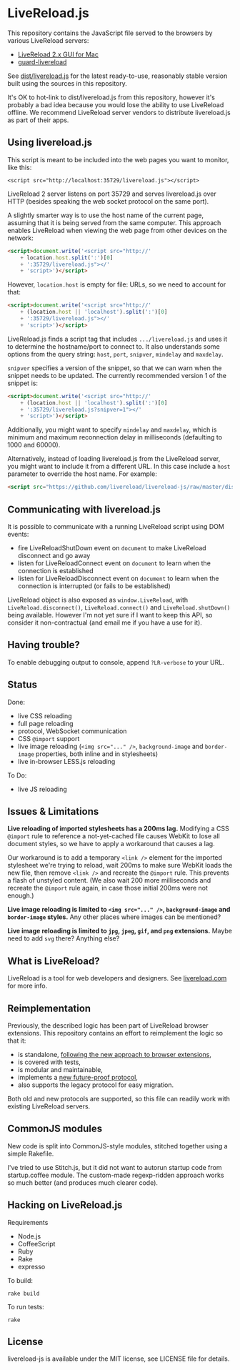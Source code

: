LiveReload.js
=============

This repository contains the JavaScript file served to the browsers by various LiveReload servers:

* [LiveReload 2.x GUI for Mac](http://livereload.com/)
* [guard-livereload](https://github.com/guard/guard-livereload)

See [dist/livereload.js](https://github.com/livereload/livereload-js/raw/master/dist/livereload.js) for the latest ready-to-use, reasonably stable version built using the sources in this repository.

It's OK to hot-link to dist/livereload.js from this repository, however it's probably a bad idea because you would lose the ability to use LiveReload offline. We recommend LiveReload server vendors to distribute livereload.js as part of their apps.


Using livereload.js
-------------------

This script is meant to be included into the web pages you want to monitor, like this:

    <script src="http://localhost:35729/livereload.js"></script>

LiveReload 2 server listens on port 35729 and serves livereload.js over HTTP (besides speaking the web socket protocol on the same port).

A slightly smarter way is to use the host name of the current page, assuming that it is being served from the same computer. This approach enables LiveReload when viewing the web page from other devices on the network:


```html
<script>document.write('<script src="http://'
    + location.host.split(':')[0]
    + ':35729/livereload.js"></'
    + 'script>')</script>
```


However, `location.host` is empty for file: URLs, so we need to account for that:


```html
<script>document.write('<script src="http://'
    + (location.host || 'localhost').split(':')[0]
    + ':35729/livereload.js"></'
    + 'script>')</script>
```


LiveReload.js finds a script tag that includes `.../livereload.js` and uses it to determine the hostname/port to connect to. It also understands some options from the query string: `host`, `port`, `snipver`, `mindelay` and `maxdelay`.

`snipver` specifies a version of the snippet, so that we can warn when the snippet needs to be updated. The currently recommended version 1 of the snippet is:


```html
<script>document.write('<script src="http://'
    + (location.host || 'localhost').split(':')[0]
    + ':35729/livereload.js?snipver=1"></'
    + 'script>')</script>
```


Additionally, you might want to specify `mindelay` and `maxdelay`, which is minimum and maximum reconnection delay in milliseconds (defaulting to 1000 and 60000).

Alternatively, instead of loading livereload.js from the LiveReload server, you might want to include it from a different URL. In this case include a `host` parameter to override the host name. For example:


```html
<script src="https://github.com/livereload/livereload-js/raw/master/dist/livereload.js?host=localhost"></script>
```


Communicating with livereload.js
--------------------------------

It is possible to communicate with a running LiveReload script using DOM events:

* fire LiveReloadShutDown event on `document` to make LiveReload disconnect and go away
* listen for LiveReloadConnect event on `document` to learn when the connection is established
* listen for LiveReloadDisconnect event on `document` to learn when the connection is interrupted (or fails to be established)

LiveReload object is also exposed as `window.LiveReload`, with `LiveReload.disconnect()`, `LiveReload.connect()` and `LiveReload.shutDown()` being available. However I'm not yet sure if I want to keep this API, so consider it non-contractual (and email me if you have a use for it).


Having trouble?
---------------

To enable debugging output to console, append `?LR-verbose` to your URL.


Status
------

Done:

* live CSS reloading
* full page reloading
* protocol, WebSocket communication
* CSS `@import` support
* live image reloading (`<img src="..." />`, `background-image` and `border-image` properties, both inline and in stylesheets)
* live in-browser LESS.js reloading

To Do:

* live JS reloading


Issues & Limitations
--------------------

**Live reloading of imported stylesheets has a 200ms lag.** Modifying a CSS `@import` rule to reference a not-yet-cached file causes WebKit to lose all document styles, so we have to apply a workaround that causes a lag.

Our workaround is to add a temporary `<link />` element for the imported stylesheet we're trying to reload, wait 200ms to make sure WebKit loads the new file, then remove `<link />` and recreate the `@import` rule. This prevents a flash of unstyled content. (We also wait 200 more milliseconds and recreate the `@import` rule again, in case those initial 200ms were not enough.)

**Live image reloading is limited to `<img src="..." />`, `background-image` and `border-image` styles.** Any other places where images can be mentioned?

**Live image reloading is limited to `jpg`, `jpeg`, `gif`, and `png` extensions.** Maybe need to add `svg` there? Anything else?


What is LiveReload?
-------------------

LiveReload is a tool for web developers and designers. See [livereload.com](http://livereload.com/) for more info.



Reimplementation
----------------

Previously, the described logic has been part of LiveReload browser extensions. This repository contains an effort to reimplement the logic so that it:

* is standalone, [following the new approach to browser extensions](http://help.livereload.com/discussions/suggestions/12),
* is covered with tests,
* is modular and maintainable,
* implements a [new future-proof protocol](http://help.livereload.com/kb/ecosystem/livereload-protocol),
* also supports the legacy protocol for easy migration.

Both old and new protocols are supported, so this file can readily work with existing LiveReload servers.


CommonJS modules
----------------

New code is split into CommonJS-style modules, stitched together using a simple Rakefile.

I've tried to use Stitch.js, but it did not want to autorun startup code from startup.coffee module. The custom-made regexp-ridden approach works so much better (and produces much clearer code).


Hacking on LiveReload.js
------------------------

Requirements

* Node.js
* CoffeeScript
* Ruby
* Rake
* expresso

To build:

    rake build

To run tests:

    rake


License
-------

livereload-js is available under the MIT license, see LICENSE file for details.
